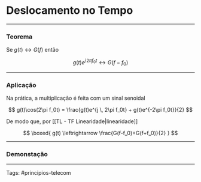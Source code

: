 # Deslocamento no Tempo

---

### Teorema

Se $g(t) \leftrightarrow G(f)$ então

$$
g(t)e^{j\,2\pi f_0t} \leftrightarrow G(f-f_0)
$$

---

### Aplicação

Na prática, a multiplicação é feita com um sinal senoidal

$$
g(t)\cos(2\pi f_0t) = \frac{g(t)e^{j \, 2\pi f_0t} + g(t)e^{-2\pi f_0t}}{2} 
$$

De modo que, por [[TL - TF Linearidade|linearidade]]

$$
\boxed{
g(t) \leftrightarrow \frac{G(f-f_0)+G(f+f_0)}{2}
}
$$

---

### Demonstação



---

Tags: #principios-telecom 